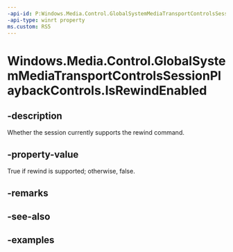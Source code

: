 ```yaml
---
-api-id: P:Windows.Media.Control.GlobalSystemMediaTransportControlsSessionPlaybackControls.IsRewindEnabled
-api-type: winrt property
ms.custom: RS5
---
```


<!-- Property syntax.
public bool IsRewindEnabled { get; }
-->

# Windows.Media.Control.GlobalSystemMediaTransportControlsSessionPlaybackControls.IsRewindEnabled

## -description
Whether the session currently supports the rewind command.

## -property-value
True if rewind is supported; otherwise, false.

## -remarks

## -see-also

## -examples

